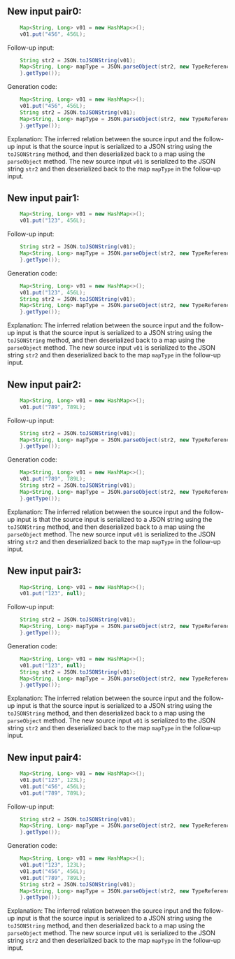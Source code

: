 ## New input pair0:
```java
    Map<String, Long> v01 = new HashMap<>();
    v01.put("456", 456L);
```
Follow-up input:
```java
    String str2 = JSON.toJSONString(v01);
    Map<String, Long> mapType = JSON.parseObject(str2, new TypeReference<Map<String, Long>>() {
    }.getType());
```
Generation code:
```java
    Map<String, Long> v01 = new HashMap<>();
    v01.put("456", 456L);
    String str2 = JSON.toJSONString(v01);
    Map<String, Long> mapType = JSON.parseObject(str2, new TypeReference<Map<String, Long>>() {
    }.getType());
```
Explanation:
The inferred relation between the source input and the follow-up input is that the source input is serialized to a JSON string using the `toJSONString` method, and then deserialized back to a map using the `parseObject` method. The new source input `v01` is serialized to the JSON string `str2` and then deserialized back to the map `mapType` in the follow-up input.

## New input pair1:
```java
    Map<String, Long> v01 = new HashMap<>();
    v01.put("123", 456L);
```
Follow-up input:
```java
    String str2 = JSON.toJSONString(v01);
    Map<String, Long> mapType = JSON.parseObject(str2, new TypeReference<Map<String, Long>>() {
    }.getType());
```
Generation code:
```java
    Map<String, Long> v01 = new HashMap<>();
    v01.put("123", 456L);
    String str2 = JSON.toJSONString(v01);
    Map<String, Long> mapType = JSON.parseObject(str2, new TypeReference<Map<String, Long>>() {
    }.getType());
```
Explanation:
The inferred relation between the source input and the follow-up input is that the source input is serialized to a JSON string using the `toJSONString` method, and then deserialized back to a map using the `parseObject` method. The new source input `v01` is serialized to the JSON string `str2` and then deserialized back to the map `mapType` in the follow-up input.

## New input pair2:
```java
    Map<String, Long> v01 = new HashMap<>();
    v01.put("789", 789L);
```
Follow-up input:
```java
    String str2 = JSON.toJSONString(v01);
    Map<String, Long> mapType = JSON.parseObject(str2, new TypeReference<Map<String, Long>>() {
    }.getType());
```
Generation code:
```java
    Map<String, Long> v01 = new HashMap<>();
    v01.put("789", 789L);
    String str2 = JSON.toJSONString(v01);
    Map<String, Long> mapType = JSON.parseObject(str2, new TypeReference<Map<String, Long>>() {
    }.getType());
```
Explanation:
The inferred relation between the source input and the follow-up input is that the source input is serialized to a JSON string using the `toJSONString` method, and then deserialized back to a map using the `parseObject` method. The new source input `v01` is serialized to the JSON string `str2` and then deserialized back to the map `mapType` in the follow-up input.

## New input pair3:
```java
    Map<String, Long> v01 = new HashMap<>();
    v01.put("123", null);
```
Follow-up input:
```java
    String str2 = JSON.toJSONString(v01);
    Map<String, Long> mapType = JSON.parseObject(str2, new TypeReference<Map<String, Long>>() {
    }.getType());
```
Generation code:
```java
    Map<String, Long> v01 = new HashMap<>();
    v01.put("123", null);
    String str2 = JSON.toJSONString(v01);
    Map<String, Long> mapType = JSON.parseObject(str2, new TypeReference<Map<String, Long>>() {
    }.getType());
```
Explanation:
The inferred relation between the source input and the follow-up input is that the source input is serialized to a JSON string using the `toJSONString` method, and then deserialized back to a map using the `parseObject` method. The new source input `v01` is serialized to the JSON string `str2` and then deserialized back to the map `mapType` in the follow-up input.

## New input pair4:
```java
    Map<String, Long> v01 = new HashMap<>();
    v01.put("123", 123L);
    v01.put("456", 456L);
    v01.put("789", 789L);
```
Follow-up input:
```java
    String str2 = JSON.toJSONString(v01);
    Map<String, Long> mapType = JSON.parseObject(str2, new TypeReference<Map<String, Long>>() {
    }.getType());
```
Generation code:
```java
    Map<String, Long> v01 = new HashMap<>();
    v01.put("123", 123L);
    v01.put("456", 456L);
    v01.put("789", 789L);
    String str2 = JSON.toJSONString(v01);
    Map<String, Long> mapType = JSON.parseObject(str2, new TypeReference<Map<String, Long>>() {
    }.getType());
```
Explanation:
The inferred relation between the source input and the follow-up input is that the source input is serialized to a JSON string using the `toJSONString` method, and then deserialized back to a map using the `parseObject` method. The new source input `v01` is serialized to the JSON string `str2` and then deserialized back to the map `mapType` in the follow-up input.
